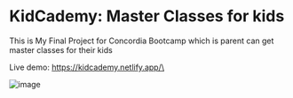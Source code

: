 # KidCademy: Master Classes for kids

This is My Final Project for Concordia Bootcamp which is parent can get master classes for their kids

Live demo: https://kidcademy.netlify.app/\

![image](https://user-images.githubusercontent.com/78935540/124955645-3420c600-dfe5-11eb-8d34-bbb89e67aaa0.png)



